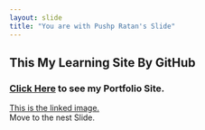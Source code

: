 ```yaml
---
layout: slide
title: "You are with Pushp Ratan's Slide"
---
```

## This My Learning Site By GitHub   
### [Click Here](https://codebaap.github.io/) to see my Portfolio Site.  
[This is the linked image.](https://raw.githubusercontent.com/codebaap/codebaap.github.io/main/img/Capture.png)  
Move to the nest Slide.
